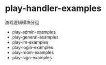 # play-handler-examples

游戏逻辑模块分组

* play-admin-examples
* play-general-examples
* play-im-examples
* play-login-examples
* play-room-examples
* play-sign-examples
